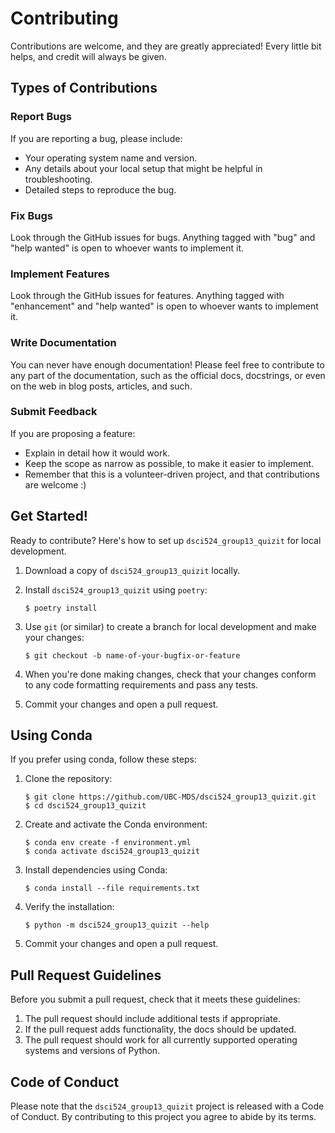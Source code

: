 # Contributing

Contributions are welcome, and they are greatly appreciated! Every little bit
helps, and credit will always be given.

## Types of Contributions

### Report Bugs

If you are reporting a bug, please include:

* Your operating system name and version.
* Any details about your local setup that might be helpful in troubleshooting.
* Detailed steps to reproduce the bug.

### Fix Bugs

Look through the GitHub issues for bugs. Anything tagged with "bug" and "help
wanted" is open to whoever wants to implement it.

### Implement Features

Look through the GitHub issues for features. Anything tagged with "enhancement"
and "help wanted" is open to whoever wants to implement it.

### Write Documentation

You can never have enough documentation! Please feel free to contribute to any
part of the documentation, such as the official docs, docstrings, or even
on the web in blog posts, articles, and such.

### Submit Feedback

If you are proposing a feature:

* Explain in detail how it would work.
* Keep the scope as narrow as possible, to make it easier to implement.
* Remember that this is a volunteer-driven project, and that contributions
  are welcome :)

## Get Started!

Ready to contribute? Here's how to set up `dsci524_group13_quizit` for local development.

1. Download a copy of `dsci524_group13_quizit` locally.
2. Install `dsci524_group13_quizit` using `poetry`:

    ```console
    $ poetry install
    ```

3. Use `git` (or similar) to create a branch for local development and make your changes:

    ```console
    $ git checkout -b name-of-your-bugfix-or-feature
    ```

4. When you're done making changes, check that your changes conform to any code formatting requirements and pass any tests.

5. Commit your changes and open a pull request.

## Using Conda
If you prefer using conda, follow these steps:
1. Clone the repository:
   ```console
   $ git clone https://github.com/UBC-MDS/dsci524_group13_quizit.git
   $ cd dsci524_group13_quizit
   ```
2. Create and activate the Conda environment:
   ```console
   $ conda env create -f environment.yml
   $ conda activate dsci524_group13_quizit
   ```
3. Install dependencies using Conda:
   ```console
   $ conda install --file requirements.txt
   ```
4. Verify the installation:
   ```console
   $ python -m dsci524_group13_quizit --help
   ```
5. Commit your changes and open a pull request.
   
## Pull Request Guidelines

Before you submit a pull request, check that it meets these guidelines:

1. The pull request should include additional tests if appropriate.
2. If the pull request adds functionality, the docs should be updated.
3. The pull request should work for all currently supported operating systems and versions of Python.

## Code of Conduct

Please note that the `dsci524_group13_quizit` project is released with a
Code of Conduct. By contributing to this project you agree to abide by its terms.
